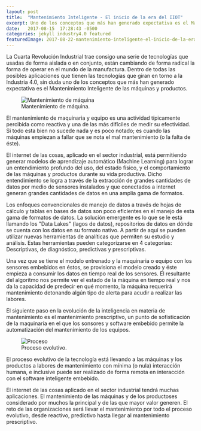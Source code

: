 ```yaml
---
layout: post
title:  "Mantenimiento Inteligente - El inicio de la era del IIOT"
excerpt: Uno de los conceptos que más han generado expectativa es el Mantenimiento Inteligente de las máquinas y productos.
date:   2017-08-15  17:28:43 -0500
categories: jekyll industry4.0 featured
featuredImage: 2017-08-22-mantenimiento-inteligente-el-inicio-de-la-era-del-iiot.jpg
---
```

La Cuarta Revolución Industrial trae consigo una serie de tecnologías que usadas de forma aislada o en conjunto, están cambiando de forma radical la forma de operar en el mundo de la manufactura. Dentro de todas las posibles aplicaciones que tienen las tecnologías que giran en torno a la Industria 4.0, sin duda uno de los conceptos que más han generado expectativa es el Mantenimiento Inteligente de las máquinas y productos.

<figure class="article-image">
  <img src="{{ site.url }}/assets/img/posts/2017-08-22-mantenimiento-maquina.jpg" alt="Mantenimiento de máquina">
  <figcaption>Mantenimiento de máquina.</figcaption>
</figure>

El mantenimiento de maquinaria y equipo es una actividad típicamente percibida como reactiva y una de las más difíciles de medir su efectividad. Si todo esta bien no sucede nada y es poco notado; es cuando las máquinas empiezan a fallar que se nota el mal mantenimiento (o la falta de éste).

El internet de las cosas, aplicado en el sector industrial, está permitiendo generar modelos de aprendizaje automático (Machine Learning) para lograr un entendimiento profundo del uso, del estado físico, y el comportamiento de las máquinas y productos durante su vida productiva. Dicho entendimiento se logra a través de la extracción de grandes cantidades de datos por medio de sensores instalados y que conectados a internet generan grandes cantidades de datos en una amplia gama de formatos.

Los enfoques convencionales de manejo de datos a través de hojas de cálculo y tablas en bases de datos son poco eficientes en el manejo de esta gama de formatos de datos. La solución emergente es lo que se le está llamando los "Data Lakes" (lagos de datos), repositorios de datos en dónde se cuenta con los datos en su formato nativo. A partir de aquí se pueden utilizar nuevas herramientas de analíticas que permiten su estudio y análisis. Estas herramientas pueden categorizarse en 4 categorías: Descriptivas, de diagnóstico, predictivas y prescriptivas.

Una vez que se tiene el modelo entrenado y la maquinaria o equipo con los sensores embebidos en éstos, se provisiona el modelo creado y éste empieza a consumir los datos en tiempo real de los sensores. El resultante del algoritmo nos permite ver el estado de la máquina en tiempo real y nos da la capacidad de predecir en qué momento, la máquina requerirá mantenimiento detonando algún tipo de alerta para acudir a realizar las labores.

El siguiente paso en la evolución de la inteligencia en materia de mantenimiento es el mantenimiento prescriptivo, un punto de sofisticación de la maquinaría en el que los sonsores y software embebido permite la automatización del mantenimiento de los equipos.

<figure class="article-image">
  <img src="{{ site.url }}/assets/img/posts/2017-08-22-proceso.png" alt="Proceso">
  <figcaption>Proceso evolutivo.</figcaption>
</figure>

El proceso evolutivo de la tecnología está llevando a las máquinas y los productos a labores de mantenimiento con mínima (o nula) interacción humana, e inclusive puede ser realizado de forma remota en interacción con el software inteligente embebido.

El internet de las cosas aplicado en el sector industrial tendrá muchas aplicaciones. El mantenimiento de las máquinas y de los productoses considerado por muchos la principal y de las que mayor valor generen. El reto de las organizaciones será llevar el mantenimiento por todo el proceso evolutivo, desde reactivo, predictivo hasta llegar al mantenimiento prescriptivo.